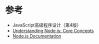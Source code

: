 # 参考
- JavaScript高级程序设计（第4版）
- [Understanding Node.js: Core Concepts](https://www.udemy.com/course/understanding-nodejs-core-concepts)
- [Node.js Documentation](https://nodejs.org/docs/latest/api)